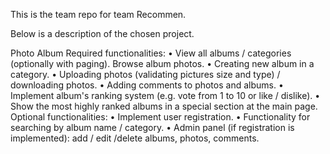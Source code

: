 This is the team repo for team Recommen.

Below is a description of the chosen project.

Photo Album
Required functionalities:
•	View all albums / categories (optionally with paging). Browse album photos.
•	Creating new album in a category.
•	Uploading photos (validating pictures size and type) / downloading photos.
•	Adding comments to photos and albums.
•	Implement album's ranking system (e.g. vote from 1 to 10 or like / dislike).
•	Show the most highly ranked albums in a special section at the main page.
Optional functionalities:
•	Implement user registration.
•	Functionality for searching by album name / category.
•	Admin panel (if registration is implemented): add / edit /delete albums, photos, comments.
